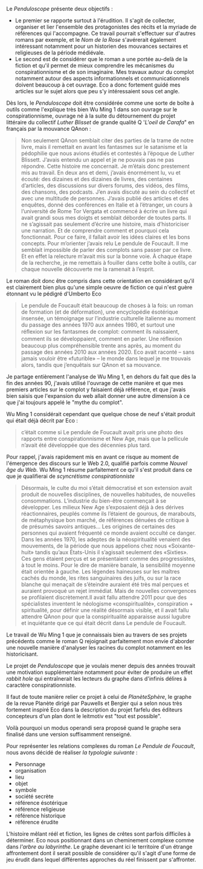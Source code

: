 Le *Penduloscope* présente deux objectifs :
- Le premier se rapporte surtout à l'érudition. Il s'agit de collecter, organiser et lier l'ensemble des protagonistes des récits et la myriade de références qui l'accompagne. Ce travail pourrait s'effectuer sur d'autres romans par exemple, et le *Nom de la Rose* s'avérerait également intéressant notamment pour un historien des mouvances sectaires et religieuses de la période médiévale.
- Le second est de considérer que le roman a une portée au-delà de la fiction et qu'il permet de mieux comprendre les mécanismes du conspirationnisme et de son imaginaire. Mes travaux autour du complot notamment autour des aspects informationnels et communicationnels doivent beaucoup à cet ouvrage. Eco a donc fortement guidé mes articles sur le sujet alors que peu s'y intéressaient sous cet angle.

Dès lors, le *Penduloscope* doit être considérée comme une sorte de boîte à outils comme l'explique très bien Wu Ming 1 dans son ouvrage sur le conspirationnisme, ouvrage né à la suite du détournement du projet littéraire du collectif *Luther Blisset* de grande qualité Q  '*L'oeil de Carafa*" en français par la mouvance QAnon :
> Non seulement QAnon semblait citer des parties de la trame de notre livre, mais il remettait en avant les fantasmes sur le satanisme et la pédophilie que nous avions étudiés et contestés à l’époque de Luther Blissett. J’avais entendu un appel et je ne pouvais pas ne pas répondre. Cette histoire me concernait. Je m’étais donc prestement mis au travail. En deux ans et demi, j’avais énormément lu, vu et écouté: des dizaines et des dizaines de livres, des centaines d’articles, des discussions sur divers forums, des vidéos, des films, des chansons, des podcasts. J’en avais discuté au sein du collectif et avec une multitude de personnes. J’avais publié des articles et des enquêtes, donné des conférences en Italie et à l’étranger, un cours à l’université de Rome Tor Vergata et commencé à écrire un livre qui avait grandi sous mes doigts et semblait déborder de toutes parts. Il ne s’agissait pas seulement d’écrire une histoire, mais d’historiciser une narration. Et de comprendre comment et pourquoi cela fonctionnait. Pour ce faire, il fallait avoir les idées claires et les bons concepts. Pour m’orienter j’avais relu Le pendule de Foucault. Il me semblait impossible de parler des complots sans passer par ce livre. Et en effet la relecture m’avait mis sur la bonne voie. À chaque étape de la recherche, je me remettais à fouiller dans cette boîte à outils, car chaque nouvelle découverte me la ramenait à l’esprit.

Le roman doit donc être compris dans cette orientation en considérant qu'il est clairement bien plus qu'une simple oeuvre de fiction ce qui n'est guère étonnant vu le pédigré d'Umberto Eco
>Le pendule de Foucault était beaucoup de choses à la fois: un roman de formation (et de déformation), une encyclopédie ésotérique insensée, un témoignage sur l’industrie culturelle italienne au moment du passage des années 1970 aux années 1980, et surtout une réﬂexion sur les fantasmes de complot: comment ils naissaient, comment ils se développaient, comment en parler. Une réﬂexion beaucoup plus  compréhensible trente ans après, au moment du passage des années 2010 aux années 2020. Eco avait raconté – sans jamais vouloir être «futurible» – le monde dans lequel je me trouvais alors, tandis que j’enquêtais sur QAnon et sa mouvance.

Je partage entièrement l'analyse de Wu Ming 1, en dehors du fait que dès la fin des années 90, j'avais utilisé l'ouvrage de cette manière et que mes premiers articles sur le complot y faisaient déjà référence, et que j'avais bien saisis que l'expansion du web allait donner une autre dimension à ce que j'ai toujours appelé le "mythe du complot".

Wu Ming 1 considérait cependant que quelque chose de neuf s'était produit qui était déjà décrit par Eco :
>c’était comme si Le pendule de Foucault avait pris une photo des rapports entre conspirationnisme et New Age, mais que la pellicule n’avait été développée que des décennies plus tard.

Pour rappel, j'avais rapidement mis en avant ce risque au moment de l'émergence des discours sur le Web 2.0, qualifié parfois comme *Nouvel âge du Web.*
Wu Ming 1 résume parfaitement ce qu'il s'est produit dans ce que je qualifierai de *scyncrétisme conspirationniste*
>Désormais, le culte du moi s’était démocratisé et son extension avait produit de nouvelles disciplines, de nouvelles habitudes, de nouvelles consommations. L’industrie du bien-être commençait à se développer. Les milieux New Age s’exposaient déjà à des dérives réactionnaires, peuplés comme ils l’étaient de gourous, de marabouts, de métaphysique bon marché, de références dénuées de critique à de présumés savoirs antiques... Les origines de certaines des personnes qui avaient fréquenté ce monde avaient occulté ce danger. Dans les années 1970, les adeptes de la néospiritualité venaient des mouvements, de la période que nous appelions chez nous «Soixante-huit» tandis qu’aux États-Unis il s’agissait seulement des «Sixties». Ces gens étaient perçus et se présentaient comme des progressistes, à tout le moins. Pour le dire de manière banale, la sensibilité moyenne était orientée à gauche. Les légendes haineuses sur les maîtres cachés du monde, les rites sanguinaires des juifs, ou sur la race blanche qui menaçait de s’éteindre auraient été très mal perçues et auraient provoqué un rejet immédiat. Mais de nouvelles convergences se profilaient discrètement.Il avait fallu attendre 2011 pour que des spécialistes inventent le néologisme «conspiritualité», conspiration + spiritualité, pour définir une réalité désormais visible, et il avait fallu attendre QAnon pour que la conspiritualité apparaisse aussi lugubre et inquiétante que ce qui était décrit dans Le pendule de Foucault.

Le travail de Wu Ming 1 que je connaissais bien au travers de ses projets précédents comme le roman Q rejoignait parfaitement mon envie d'aborder une nouvelle manière d'analyser les racines du complot notamment en les historicisant. 

Le projet de *Penduloscope* que je voulais mener depuis des années trouvait une motivation supplémentaire notamment pour éviter de produire un effet *rabbit hole* qui entraînerait les lecteurs du graphe dans d'infinis délires à caractère conspirationniste. 

Il faut de toute manière relier ce projet à celui de *PlanèteSphère*, le graphe de la revue Planète dirigé par Pauwells et Bergier qui a selon nous très fortement inspiré Eco dans la description du projet farfelu des éditeurs concepteurs d'un plan dont le leitmotiv est "tout est possible".

Voilà pourquoi un modus operandi sera proposé quand le graphe sera finalisé dans une version suffisamment renseigné.

Pour représenter les relations complexes du roman *Le Pendule de Foucault*, nous avons décidé de réaliser *la typologie suivante* :
- Personnage
- organisation
- lieu
- objet
- symbole
- société secrète
- référence ésotérique
- référence religieuse
- référence historique
- référence érudite

L'histoire mêlant réél et fiction, les lignes de crêtes sont parfois difficiles à déterminer. Eco nous positionnant dans un cheminement complexe comme dans *l'arbre au labyrinthe*.
Le graphe devenant ici le territoire d'un étrange affrontement dont il serait possible de considérer qu'il s'agit d'une forme de jeu érudit dans lequel différentes approches du réel finissent par s'affronter.



